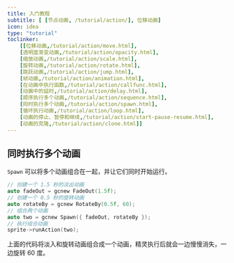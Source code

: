 ```yaml
---
title: 入门教程
subtitle: [ [节点动画, /tutorial/action/], 位移动画]
icon: idea
type: "tutorial"
toclinker: 
    [[位移动画,/tutorial/action/move.html],
    [透明度渐变动画,/tutorial/action/opacity.html],
    [缩放动画,/tutorial/action/scale.html],
    [旋转动画,/tutorial/action/rotate.html],
    [跳跃动画,/tutorial/action/jump.html],
    [帧动画,/tutorial/action/animation.html],
    [在动画中执行函数,/tutorial/action/callfunc.html],
    [动画中的延时,/tutorial/action/delay.html],
    [顺序执行多个动画,/tutorial/action/sequence.html],
    [同时执行多个动画,/tutorial/action/spawn.html],
    [循环执行动画,/tutorial/action/loop.html],
    [动画的停止、暂停和继续,/tutorial/action/start-pause-resume.html],
    [动画的克隆,/tutorial/action/clone.html]]
---
```


## 同时执行多个动画

`Spawn` 可以将多个动画组合在一起，并让它们同时开始运行。

```cpp
// 创建一个 1.5 秒的淡出动画
auto fadeOut = gcnew FadeOut(1.5f);
// 创建一个 0.5 秒的旋转动画
auto rotateBy = gcnew RotateBy(0.5f, 60);
// 组合两个动画
auto two = gcnew Spawn({ fadeOut, rotateBy });
// 执行组合动画
sprite->runAction(two);
```

上面的代码将淡入和旋转动画组合成一个动画，精灵执行后就会一边慢慢消失，一边旋转 60 度。
